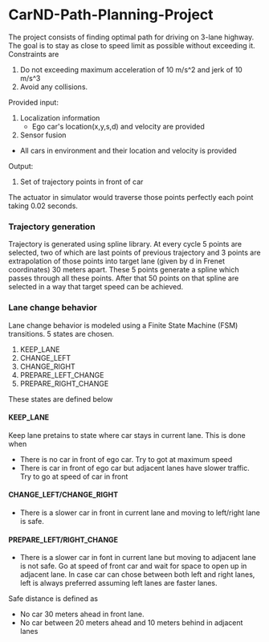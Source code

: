 # CarND-Path-Planning-Project

The project consists of finding optimal path for driving on 3-lane highway. The goal is to stay as close to speed limit as possible without exceeding it. Constraints are 
1. Do not exceeding maximum acceleration of 10 m/s^2 and jerk of 10 m/s^3
2. Avoid any collisions.

Provided input:
1. Localization information
   * Ego car's location(x,y,s,d) and velocity are provided
 2. Sensor fusion
   * All cars in environment and their location and velocity is provided

Output:
1. Set of trajectory points in front of car 

The actuator in simulator would traverse those points perfectly each point taking 0.02 seconds.

### Trajectory generation
Trajectory is generated using spline library. At every cycle 5 points are selected, two of which are last  points
of previous trajectory and 3 points are extrapolation of those points into target lane (given by d in Frenet coordinates) 30 meters apart. These 5 points generate a spline which passes through all these points.
After that 50 points on that spline are selected in a way that target speed can be achieved.

### Lane change behavior
Lane change behavior is modeled using a Finite State Machine (FSM) transitions.
5 states are chosen.
 1.   KEEP_LANE
 2.   CHANGE_LEFT
 3.   CHANGE_RIGHT
 4.   PREPARE_LEFT_CHANGE
 5.   PREPARE_RIGHT_CHANGE


These states are defined below
#### KEEP_LANE 
Keep lane pretains to state where car stays in current lane. This is done when
* There is no car in front of ego car. Try to got at maximum speed
* There is car in front of ego car but adjacent lanes have slower traffic. Try to go at speed of car in front
#### CHANGE_LEFT/CHANGE_RIGHT 
* There is a slower car in front in current lane and moving to left/right lane is safe.
#### PREPARE_LEFT/RIGHT_CHANGE
* There is a slower car in font in current lane but moving to adjacent lane is not safe. Go at speed of front car
   and wait for space to open up in adjacent lane. In case car can chose between both left and right lanes, left is always 
   preferred assuming left lanes are faster lanes.
   
Safe distance is defined as
* No car 30 meters ahead in front lane.    
* No car between 20 meters ahead and 10 meters behind in adjacent lanes
   
